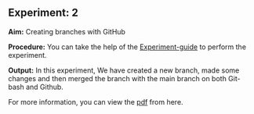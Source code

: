 ## Experiment: 2

**Aim:** Creating branches with GitHub

**Procedure:** You can take the help of the [Experiment-guide](https://lms.cuchd.in/mod/page/view.php?id=1572473) to perform the experiment.

**Output:** In this experiment, We have created a new branch, made some changes and then merged the branch with the main branch on both Git-bash and Github.

For more information, you can view the [pdf](https://github.com/Tempestyash123456/practicals-in-Semester-4/blob/Git-and-Github/Exp2/22BDO10019_git_exp_two.pdf) from here.



